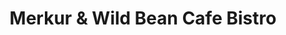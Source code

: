---
title: "Merkur & Wild Bean Cafe Bistro"
url: /krems-an-der-donau/merkur-und-wild-bean-cafe-bistro/
shop: Lebensmittel
---
